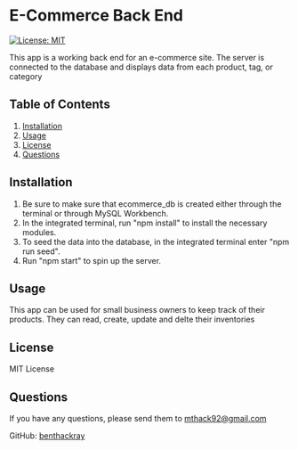 # E-Commerce Back End
[![License: MIT](https://img.shields.io/badge/License-MIT-yellow.svg)](https://opensource.org/licenses/MIT)

This app is a working back end for an e-commerce site. The server is connected to the database and displays data from each product, tag, or category

## Table of Contents
1. [Installation](#installation)
2. [Usage](#usage)
3. [License](#license)
4. [Questions](#questions)

## Installation

1. Be sure to make sure that ecommerce_db is created either through the terminal or through MySQL Workbench. 
2. In the integrated terminal, run "npm install" to install the necessary modules. 
3.  To seed the data into the database, in the integrated terminal enter "npm run seed". 
4. Run "npm start" to spin up the server.

## Usage

This app can be used for small business owners to keep track of their products. They can read, create, update and delte their inventories

## License

MIT License

## Questions

If you have any questions, please send them to mthack92@gmail.com

GitHub: [benthackray](http:/github.com/benthackray)
